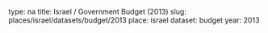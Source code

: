 type: na
title: Israel / Government Budget (2013)
slug: places/israel/datasets/budget/2013
place: israel
dataset: budget
year: 2013
